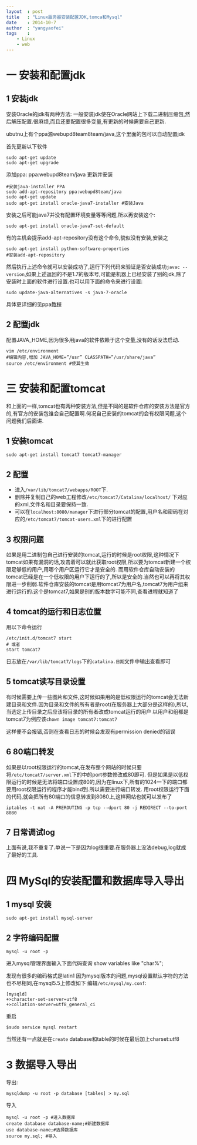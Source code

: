 ```yaml
---
layout	: post
title	: "Linux服务器安装配置JDK,tomca和Mysql"
date	: 2014-10-7
author	: "yangyaofei"
tags	:
    - Linux
    - web
---
```


# 一 安装和配置jdk

## 1 安装jdk

安装Oracle的jdk有两种方法:
一般安装jdk使在Oracle网站上下载二进制压缩包,然后解压配置.很麻烦,而且还要配置很多变量,有更新的时候需要自己更新.

ubutnu上有个ppa源webupd8team8team/java,这个里面的包可以自动配置jdk

首先更新以下软件

	sudo apt-get update
	sudo apt-get upgrade

添加ppa: ppa:webupd8team/java
更新并安装

	#安装java-installer PPA
	sudo add-apt-repository ppa:webupd8team/java
	sudo apt-get update
	sudo apt-get install oracle-java7-installer #安装Java
安装之后可能java7并没有配置环境变量等等问题,所以再安装这个:

	sudo apt-get install oracle-java7-set-default

有的主机会提示add-apt-repository没有这个命令,貌似没有安装,安装之

	sudo apt-get install python-software-properties
	#安装add-apt-repository

然后执行上述命令就可以安装成功了,运行下列代码来验证是否安装成功`javac --version`,如果上述返回的不是1.7的版本号,可能是机器上已经安装了别的jdk,除了安装时上面的软件进行设置.也可以用下面的命令来进行设置:

	sudo update-java-alternatives -s java-7-oracle
具体更详细的见ppa[教程](http://www.webupd8.org/2012/01/install-oracle-java-jdk-7-in-ubuntu-via.html)

## 2 配置jdk

配置JAVA_HOME,因为很多用java的软件依赖于这个变量,没有的话没法启动.

	vim /etc/environment
	#编辑内容,增加 JAVA_HOME=”/usr” CLASSPATH=”/usr/share/java”
	source /etc/environment #使其生效


# 三 安装和配置tomcat

和上面的一样,tomcat也有两种安装方法,但是不同的是软件仓库的安装方法是官方的,有官方的安装包谁会自己配置啊.何况自己安装的tomcat的会有权限问题,这个问题我们后面讲.

## 1 安装tomcat
	sudo apt-get install tomcat7 tomcat7-manager

## 2 配置
+ 进入`/var/lib/tomcat7/webapps/ROOT`下.
+ 删除并复制自己的web工程修改`/etc/tomcat7/Catalina/localhost/` 下对应的xml,文件名和目录要保持一致.
+ 可以在`localhost:8080/manager`下进行部分tomcat的配置,用户名和密码在对应的`/etc/tomcat7/tomcat-users.xml`下的进行配置

## 3 权限问题
如果是用二进制包自己进行安装的tomcat,运行的时候是root权限,这种情况下tomcat如果有漏洞的话,攻击着可以就此获取root权限,所以要为tomcat新建一个权限足够低的用户,用哪个用户区运行它才是安全的.
而用软件仓库自动安装的tomcat已经是在一个低权限的用户下运行的了,所以是安全的.当然也可以再将其权限进一步削弱.软件仓库安装的tomcat是用tomcat7为用户名,tomcat7为用户组来进行运行的.这个是tomcat7,如果是别的版本数字可能不同,查看进程就知道了

## 4 tomcat的运行和日志位置

用以下命令运行

	/etc/init.d/tomcat7 start
	# 或者
	start tomcat7

日志放在`/var/lib/tomcat7/logs`下的`catalina.日期`文件中输出查看即可

## 5 tomcat读写目录设置

有时候需要上传一些图片和文件,这时候如果用的是低权限运行的tomcat会无法新建目录和文件.因为目录和文件的所有者是root(在服务器上大部分是这样的),所以,当选定上传目录之后应该将目录的所有者改成tomcat运行的用户
以用户和组都是tomcat7为例应该`chown image tomcat7:tomcat7`

这样便不会报错,否则在查看日志的时候会发现有permission denied的错误

## 6 80端口转发

如果是以root权限运行的tomcat,在发布整个网站的时候只要将`/etc/tomcat7/server.xml`下的中的port参数修改成80即可.
但是如果是以低权限运行的时候是无法将端口设置成80的,因为在linux下,所有的1024一下的端口都要用root权限运行的程序才能bind到.所以需要进行端口转发.
用root权限运行下面的代码,就会把所有80端口的信息转发到8080上,这样网站也就可以发布了

	iptables -t nat -A PREROUTING -p tcp --dport 80 -j REDIRECT --to-port 8080

## 7 日常调试log
上面有说,我不重复了.单说一下是因为log很重要.在服务器上没法debug,log就成了最好的工具.

# 四 MySql的安装配置和数据库导入导出

## 1 mysql 安装
	sudo apt-get install mysql-server

## 2 字符编码配置
	mysql -u root -p

进入mysql管理界面输入下面代码查询
	show variables like "char%";

发现有很多的编码格式是latin1
因为mysql版本的问题,mysql设置默认字符的方法也不尽相同,在mysql5.5上修改如下
编辑`/etc/mysql/my.conf`:

	[mysqld]
	+>character-set-server=utf8
	+>collation-server=utf8_general_ci

重启

	$sudo service mysql restart

当然还有一点就是在`create` database和table的时候在最后加上charset:utf8

# 3 数据导入导出
导出:

	mysqldump -u root -p database [tables] > my.sql

导入

	mysql -u root -p #进入数据库
	create database database-name;#新建数据库
	use database-name;#选择数据库
	source my.sql; #导入

